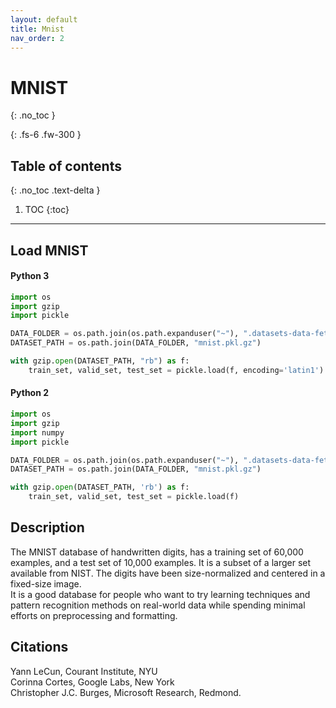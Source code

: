 ```yaml
---
layout: default
title: Mnist
nav_order: 2
---
```


# MNIST
{: .no_toc }

{: .fs-6 .fw-300 }

## Table of contents
{: .no_toc .text-delta }

1. TOC
{:toc}

---

## Load MNIST

#### Python 3

```python
import os
import gzip
import pickle

DATA_FOLDER = os.path.join(os.path.expanduser("~"), ".datasets-data-fetcher", "mnist")
DATASET_PATH = os.path.join(DATA_FOLDER, "mnist.pkl.gz")

with gzip.open(DATASET_PATH, "rb") as f:
    train_set, valid_set, test_set = pickle.load(f, encoding='latin1')
```

#### Python 2

```python
import os
import gzip
import numpy
import pickle

DATA_FOLDER = os.path.join(os.path.expanduser("~"), ".datasets-data-fetcher", "mnist")
DATASET_PATH = os.path.join(DATA_FOLDER, "mnist.pkl.gz")

with gzip.open(DATASET_PATH, 'rb') as f:
    train_set, valid_set, test_set = pickle.load(f)
```


## Description

The MNIST database of handwritten digits, has a training set of 60,000 examples, and a test set of 10,000 examples. It is a subset of a larger set available from NIST. The digits have been size-normalized and centered in a fixed-size image.  
It is a good database for people who want to try learning techniques and pattern recognition methods on real-world data while spending minimal efforts on preprocessing and formatting.

## Citations

Yann LeCun, Courant Institute, NYU  
Corinna Cortes, Google Labs, New York  
Christopher J.C. Burges, Microsoft Research, Redmond.  
